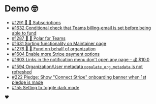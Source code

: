 # Demo 🤓

<!-- POLAR type=issues id=jlaerbca org=polarsource repo=polar limit=10 sort=recently_updated -->

* [#1291 🎯 🔁 Subscriptions](https://github.com/polarsource/polar/issues/1291)
* [#1632 Conditional check that Teams billing-email is set before being able to fund](https://github.com/polarsource/polar/issues/1632)
* [#1287 🎯 👔 Polar for Teams](https://github.com/polarsource/polar/issues/1287)
* [#1631 Sorting functionality on Maintainer page](https://github.com/polarsource/polar/issues/1631)
* [#1276 🎯 💼 Fund on behalf of organization](https://github.com/polarsource/polar/issues/1276)
* [#1604 Enable more Stripe payment options](https://github.com/polarsource/polar/issues/1604)
* [#1603 Links in the notification menu don't open any page – 💰 $10.0](https://github.com/polarsource/polar/issues/1603)
* [#1594 Organization/User metadata `populate_org_metadata` is not refreshed](https://github.com/polarsource/polar/issues/1594)
* [#222 Pledge: Show "Connect Stripe" onboarding banner when 1st pledge is made](https://github.com/polarsource/polar/issues/222)
* [#155 Setting to toggle dark mode](https://github.com/polarsource/polar/issues/155)

<!-- POLAR-END id=jlaerbca -->

❤️